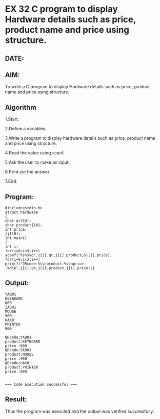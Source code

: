 # EX 32 C program to display Hardware details such as price, product name and price using structure.
## DATE:
## AIM:
To write a C program to display Hardware details such as price, product name and price using structure.

## Algorithm
1.Start.

2.Define a variables.

3.Write a program to display hardware details such as price, product name and price using structure.

4.Read the value using scanf.

5.Ask the user to make an input.

6.Print out the answer.

7.End.

## Program:
```
#include<stdio.h> 
struct hardware
{
char qr[10];
char product[10]; 
int price;
}j[10];
int main()
{
int i; 
for(i=0;i<3;i++)
scanf("%s%s%d",j[i].qr,j[i].product,&j[i].price); 
for(i=0;i<3;i++)
printf("QRcode:%s\nproduct:%s\nprice :%d\n",j[i].qr,j[i].product,j[i].price);}
```

## Output:
```
YAB01
KEYBOARD
800
ZAB01
MOUSE
900
UAX0
PRINTER 
900

QRcode:YAB01
product:KEYBOARD
price :800
QRcode:ZAB01
product:MOUSE
price :900
QRcode:UAX0
product:PRINTER
price :900


=== Code Execution Successful ===
```


## Result:
Thus the program was executed and the output was verified successfully.
